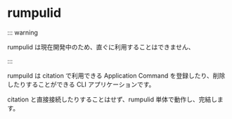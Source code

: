 # rumpulid

::: warning

rumpulid は現在開発中のため、直ぐに利用することはできません、

:::

rumpuild は citation で利用できる Application Command を登録したり、削除したりすることができる CLI アプリケーションです。

citation と直接接続したりすることはせず、rumpulid 単体で動作し、完結します。
